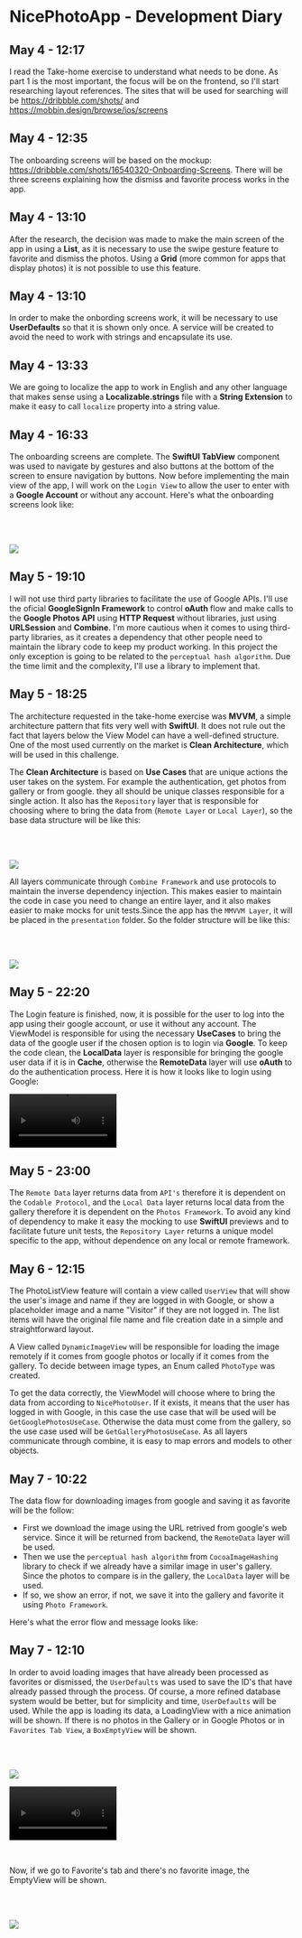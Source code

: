 # NicePhotoApp - Development Diary

## May 4 - 12:17

I read the Take-home exercise to understand what needs to be done. As part 1 is the most important, the focus will be on the frontend, so I'll start researching layout references. The sites that will be used for searching will be https://dribbble.com/shots/ and https://mobbin.design/browse/ios/screens

## May 4 - 12:35

The onboarding screens will be based on the mockup: https://dribbble.com/shots/16540320-Onboarding-Screens. There will be three screens explaining how the dismiss and favorite process works in the app.

## May 4 - 13:10

After the research, the decision was made to make the main screen of the app in using a **List**, as it is necessary to use the swipe gesture feature to favorite and dismiss the photos. Using a **Grid** (more common for apps that display photos) it is not possible to use this feature.

## May 4 - 13:10

In order to make the onbording screens work, it will be necessary to use **UserDefaults** so that it is shown only once. A service will be created to avoid the need to work with strings and encapsulate its use.

## May 4 - 13:33

We are going to localize the app to work in English and any other language that makes sense using a **Localizable.strings** file with a **String Extension** to make it easy to call `localize` property into a string value.

## May 4 - 16:33

The onboarding screens are complete. The **SwiftUI TabView** component was used to navigate by gestures and also buttons at the bottom of the screen to ensure navigation by buttons. Now before implementing the main view of the app, I will work on the `Login View` to allow the user to enter with a **Google Account** or without any account. Here's what the onboarding screens look like: 

<br/> <br/>

<img src="https://i.imgur.com/7Grwf0f.gif"/>

<br/> 

## May 5 - 19:10

I will not use third party libraries to facilitate the use of Google APIs. I'll use the oficial **GoogleSignIn Framework** to control **oAuth** flow and make calls to the **Google Photos API** using **HTTP Request** without libraries, just using **URLSession** and **Combine**. I'm more cautious when it comes to using third-party libraries, as it creates a dependency that other people need to maintain the library code to keep my product working. In this project the only exception is going to be related to the `perceptual hash algorithm`. Due the time limit and the complexity, I'll use a library to implement that.

## May 5 - 18:25

The architecture requested in the take-home exercise was **MVVM**, a simple architecture pattern that fits very well with **SwiftUI**. It does not rule out the fact that layers below the View Model can have a well-defined structure. One of the most used currently on the market is **Clean Architecture**, which will be used in this challenge.

The **Clean Architecture** is based on **Use Cases** that are unique actions the user takes on the system. For example the authentication, get photos from gallery or from google. they all should be unique classes responsible for a single action.
It also has the `Repository` layer that is responsible for choosing where to bring the data from (`Remote Layer` or `Local Layer`), so the base data structure will be like this: 

<br/> <br/>

<img src="https://i.imgur.com/7XbFpCD.png"/>

 <br/> 

 All layers communicate through `Combine Framework` and use protocols to maintain the inverse dependency injection. This makes easier to maintain the code in case you need to change an entire layer, and it also makes easier to make mocks for unit tests.Since the app has the `MMVVM Layer`, it will be placed in the `presentation` folder. So the folder structure will be like this: 
 
<br/> <br/>

<img src="https://i.imgur.com/RlL8ifh.png"/>

<br/> 

## May 5 - 22:20

The Login feature is finished, now, it is possible for the user to log into the app using their google account, or use it without any account. The ViewModel is responsible for using the necessary **UseCases** to bring the data of the google user if the chosen option is to login via **Google**.
To keep the code clean, the **LocalData** layer is responsible for bringing the google user data if it is in **Cache**, otherwise the **RemoteData** layer will use **oAuth** to do the authentication process. Here it is how it looks like to login using Google:

<video src="https://i.imgur.com/QK13bqe.mp4" width=190></video>

## May 5 - 23:00

The `Remote Data` layer returns data from `API's` therefore it is dependent on the `Codable Protocol`, and the `Local Data` layer returns local data from the gallery therefore it is dependent on the `Photos Framework`. To avoid any kind of dependency to make it easy the mocking to use **SwiftUI** previews and to facilitate future unit tests, the `Repository Layer` returns a unique model specific to the app, without dependence on any local or remote framework.

## May 6 - 12:15

The PhotoListView feature will contain a view called `UserView` that will show the user's image and name if they are logged in with Google, or show a placeholder image and a name "Visitor" if they are not logged in. The list items will have the original file name and file creation date in a simple and straightforward layout.

A View called `DynamicImageView` will be responsible for loading the image remotely if it comes from google photos or locally if it comes from the gallery. To decide between image types, an Enum called `PhotoType` was created.

To get the data correctly, the ViewModel will choose where to bring the data from according to `NicePhotoUser`. If it exists, it means that the user has logged in with Google, in this case the use case that will be used will be `GetGooglePhotosUseCase`. Otherwise the data must come from the gallery, so the use case used will be `GetGalleryPhotosUseCase`. As all layers communicate through combine, it is easy to map errors and models to other objects.

## May 7 - 10:22

The data flow for downloading images from google and saving it as favorite will be the follow: 
 * First we download the image using the URL retrived from google's web service. Since it will be returned from backend, the `RemoteData` layer will be used.
 * Then we use the `perceptual hash algorithm` from `CocoaImageHashing` library to check if we already have a similar image in user's gallery. Since the photos to compare is in the gallery, the `LocalData` layer will be used.
 * If so, we show an error, if not, we save it into the gallery and favorite it using `Photo Framework`.

Here's what the error flow and message looks like:

## May 7 - 12:10

In order to avoid loading images that have already been processed as favorites or dismissed, the `UserDefaults` was used to save the ID's that have already passed through the process. Of course, a more refined database system would be better, but for simplicity and time, `UserDefaults` will be used.
While the app is loading its data, a LoadingView with a nice animation will be shown. If there is no photos in the Gallery or in Google Photos or in `Favorites Tab View`, a `BoxEmptyView` will be shown.

<br/> <br/>

<img src="https://s8.gifyu.com/images/Screen-Recording-2022-05-09-at-19.30.57.gif"/>

<video src="https://i.imgur.com/7I99bF5.mp4" width=190></video>

<br/>


Now, if we go to Favorite's tab and there's no favorite image, the EmptyView will be shown.


<br/> <br/>

<img src="https://videoapi-muybridge.vimeocdn.com/animated-thumbnails/image/36015f91-8f15-40e5-94af-6a704d6b0d62.gif?ClientID=vimeo-core-prod&Date=1652134247&Signature=1bc7721949bd104d8e58cd828d594383c36600e9"/>

<br/>
